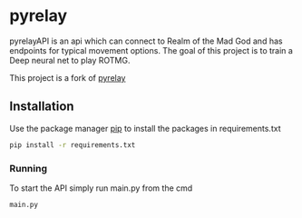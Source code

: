 # pyrelay

pyrelayAPI is an api which can connect to Realm of the Mad God and has endpoints for typical movement options. The goal of this project is to train a Deep neural net to play ROTMG.

This project is a fork of [pyrelay](https://github.com/Maxi35/pyrelay)

## Installation

Use the package manager [pip](https://pip.pypa.io/en/stable/) to install the packages in requirements.txt

```bash
pip install -r requirements.txt
```

### Running

To start the API simply run main.py from the cmd

```bash
main.py
```